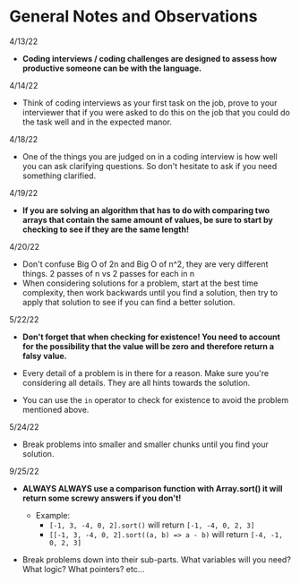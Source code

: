# General Notes and Observations

4/13/22

- **Coding interviews / coding challenges are designed to assess how productive someone can be with the language.**

4/14/22

- Think of coding interviews as your first task on the job, prove to your interviewer that if you were asked to do this on the job that you could do the task well and in the expected manor.

4/18/22

- One of the things you are judged on in a coding interview is how well you can ask clarifying questions. So don't hesitate to ask if you need something clarified. 

4/19/22

- **If you are solving an algorithm that has to do with comparing two arrays that contain the same amount of values, be sure to start by checking to see if they are the same length!**

4/20/22 

- Don't confuse Big O of 2n and Big O of n^2, they are very different things. 2 passes of n vs 2 passes for each in n
- When considering solutions for a problem, start at the best time complexity, then work backwards until you find a solution, then try to apply that solution to see if you can find a better solution. 

5/22/22

- **Don't forget that when checking for existence! You need to account for the possibility that the value will be zero and therefore return a falsy value.**

- Every detail of a problem is in there for a reason. Make sure you're considering all details. They are all hints towards the solution.

- You can use the `in` operator to check for existence to avoid the problem mentioned above.

5/24/22

- Break problems into smaller and smaller chunks until you find your solution.

9/25/22

- **ALWAYS ALWAYS use a comparison function with Array.sort() it will return some screwy answers if you don't!**
  - Example: 
    - `[-1, 3, -4, 0, 2].sort()` will return `[-1, -4, 0, 2, 3]`
    - `[[-1, 3, -4, 0, 2].sort((a, b) => a - b)` will return `[-4, -1, 0, 2, 3]`

- Break problems down into their sub-parts. What variables will you need? What logic? What pointers? etc...